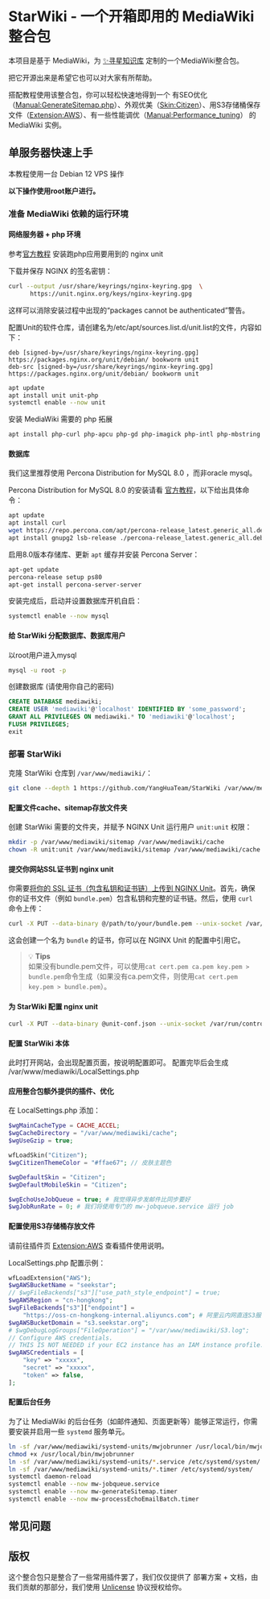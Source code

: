 # StarWiki - 一个开箱即用的 MediaWiki 整合包

本项目是基于 MediaWiki，为 [✨寻星知识库](https://www.seekstar.org) 定制的一个MediaWiki整合包。

把它开源出来是希望它也可以对大家有所帮助。

搭配教程使用该整合包，你可以轻松快速地得到一个 有SEO优化（[Manual:GenerateSitemap.php](https://www.mediawiki.org/wiki/Manual:GenerateSitemap.php/zh)）、外观优美（[Skin:Citizen](https://www.mediawiki.org/wiki/Skin:Citizen)）、用S3存储桶保存文件（[Extension:AWS](https://www.mediawiki.org/wiki/Extension:AWS)）、有一些性能调优（[Manual:Performance_tuning](https://www.mediawiki.org/wiki/Manual:Performance_tuning/zh)） 的 MediaWiki 实例。

## 单服务器快速上手

本教程使用一台 Debian 12 VPS 操作

**以下操作使用root账户进行。**

### 准备 MediaWiki 依赖的运行环境

#### 网络服务器 + php 环境

参考[官方教程](https://unit.nginx.org/installation/#debian) 安装跑php应用要用到的 nginx unit


下载并保存 NGINX 的签名密钥：

```bash
curl --output /usr/share/keyrings/nginx-keyring.gpg  \
      https://unit.nginx.org/keys/nginx-keyring.gpg
```

这样可以消除安装过程中出现的“packages cannot be authenticated”警告。

配置Unit的软件仓库，请创建名为/etc/apt/sources.list.d/unit.list的文件，内容如下：
``` 
deb [signed-by=/usr/share/keyrings/nginx-keyring.gpg] https://packages.nginx.org/unit/debian/ bookworm unit
deb-src [signed-by=/usr/share/keyrings/nginx-keyring.gpg] https://packages.nginx.org/unit/debian/ bookworm unit
```

``` bash
apt update
apt install unit unit-php
systemctl enable --now unit 
``` 

安装 MediaWiki 需要的 php 拓展

```bash
apt install php-curl php-apcu php-gd php-imagick php-intl php-mbstring php-mysql php-xml php-igbinary

``` 

#### 数据库

我们这里推荐使用 Percona Distribution for MySQL 8.0 ，而非oracle mysql。

Percona Distribution for MySQL 8.0 的安装请看 [官方教程](https://docs.percona.com/percona-server/8.0/apt-repo.html)，以下给出具体命令：


```bash
apt update
apt install curl
wget https://repo.percona.com/apt/percona-release_latest.generic_all.deb
apt install gnupg2 lsb-release ./percona-release_latest.generic_all.deb
```
启用8.0版本存储库、更新 `apt` 缓存并安装 Percona Server：
```bash
apt-get update
percona-release setup ps80
apt-get install percona-server-server
```

安装完成后，启动并设置数据库开机自启：
```bash
systemctl enable --now mysql
```

#### 给 StarWiki 分配数据库、数据库用户

以root用户进入mysql
```bash
mysql -u root -p
```

创建数据库 (请使用你自己的密码)
```sql
CREATE DATABASE mediawiki;
CREATE USER 'mediawiki'@'localhost' IDENTIFIED BY 'some_password';
GRANT ALL PRIVILEGES ON mediawiki.* TO 'mediawiki'@'localhost';
FLUSH PRIVILEGES;
exit
```


### 部署 StarWiki

克隆 StarWiki 仓库到 `/var/www/mediawiki/`：
```bash
git clone --depth 1 https://github.com/YangHuaTeam/StarWiki /var/www/mediawiki/
```

#### 配置文件cache、sitemap存放文件夹

创建 StarWiki 需要的文件夹，并赋予 NGINX Unit 运行用户 `unit:unit` 权限：
```bash
mkdir -p /var/www/mediawiki/sitemap /var/www/mediawiki/cache
chown -R unit:unit /var/www/mediawiki/sitemap /var/www/mediawiki/cache
```

#### 提交你网站SSL证书到 nginx unit 

你需要[将你的 SSL 证书（包含私钥和证书链）上传到 NGINX Unit](https://unit.nginx.org/certificates/#ssl-tls-certificates)。首先，确保你的证书文件（例如 `bundle.pem`）包含私钥和完整的证书链。然后，使用 `curl` 命令上传：

```bash
curl -X PUT --data-binary @/path/to/your/bundle.pem --unix-socket /var/run/control.unit.sock http://localhost/certificates/bundle
```

这会创建一个名为 `bundle` 的证书，你可以在 NGINX Unit 的配置中引用它。

> 💡 **Tips**  
> 如果没有bundle.pem文件，可以使用`cat cert.pem ca.pem key.pem > bundle.pem`命令生成（如果没有ca.pem文件，则使用`cat cert.pem key.pem > bundle.pem`）。



#### 为 StarWiki 配置 nginx unit 

```bash
curl -X PUT --data-binary @unit-conf.json --unix-socket /var/run/control.unit.sock http://localhost/config

```

#### 配置 StarWiki 本体

此时打开网站，会出现配置页面，按说明配置即可。
配置完毕后会生成  /var/www/mediawiki/LocalSettings.php

#### 应用整合包额外提供的插件、优化

在 LocalSettings.php 添加：

```php
$wgMainCacheType = CACHE_ACCEL;
$wgCacheDirectory = "/var/www/mediawiki/cache";
$wgUseGzip = true;

wfLoadSkin("Citizen");
$wgCitizenThemeColor = "#ffae67"; // 皮肤主题色

$wgDefaultSkin = "Citizen";
$wgDefaultMobileSkin = "Citizen";

$wgEchoUseJobQueue = true; # 我觉得异步发邮件比同步要好
$wgJobRunRate = 0; # 我们将使用专门的 mw-jobqueue.service 运行 job

```

#### 配置使用S3存储桶存放文件

请前往插件页 [Extension:AWS](https://www.mediawiki.org/wiki/Extension:AWS) 查看插件使用说明。

LocalSettings.php 配置示例：

```php
wfLoadExtension("AWS");
$wgAWSBucketName = "seekstar";
// $wgFileBackends["s3"]["use_path_style_endpoint"] = true;
$wgAWSRegion = "cn-hongkong";
$wgFileBackends["s3"]["endpoint"] =
    "https://oss-cn-hongkong-internal.aliyuncs.com"; # 阿里云内网直连S3服务
$wgAWSBucketDomain = "s3.seekstar.org";
# $wgDebugLogGroups["FileOperation"] = "/var/www/mediawiki/S3.log";
// Configure AWS credentials.
// THIS IS NOT NEEDED if your EC2 instance has an IAM instance profile.
$wgAWSCredentials = [
    "key" => "xxxxx",
    "secret" => "xxxxx",
    "token" => false,
]; 
```


#### 配置后台任务

为了让 MediaWiki 的后台任务（如邮件通知、页面更新等）能够正常运行，你需要安装并启用一些 `systemd` 服务单元。
```bash
ln -sf /var/www/mediawiki/systemd-units/mwjobrunner /usr/local/bin/mwjobrunner
chmod +x /usr/local/bin/mwjobrunner
ln -sf /var/www/mediawiki/systemd-units/*.service /etc/systemd/system/
ln -sf /var/www/mediawiki/systemd-units/*.timer /etc/systemd/system/
systemctl daemon-reload
systemctl enable --now mw-jobqueue.service
systemctl enable --now mw-generateSitemap.timer
systemctl enable --now mw-processEchoEmailBatch.timer
```

## 常见问题

## 版权

这个整合包只是整合了一些常用插件罢了，我们仅仅提供了 部署方案 + 文档，由我们贡献的那部分，我们使用 [Unlicense](https://unlicense.org/) 协议授权给你。
